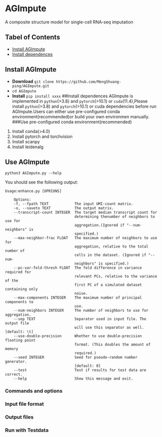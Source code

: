 # AGImpute
A composite structure model for single-cell RNA-seq imputation
## Tabel of Contents
- [Install AGImpute](#installAGImpute)
- [Install dependences](#installdependences)

## <a name="installAGImpute"></a>Install AGImpute
- **Download** `git clone https://github.com/MengShuang-ping/AGImpute.git`
- `cd AGImpute`
- **Install** `pip install xxxx`
##<a name="installdependences"></a>Install dependences
AGImpute is implemented in `python`(>3.8) and `pytorch`(>10.1) or `cuda`(11.4),Please install `python`(>3.8) and `pytorch`(>10.1) or cuda dependencies before run AGImpute.Users can either use pre-configured conda environment(recommended)or build your own environmen manually.
###Use pre-configured conda environment(recommended)
1. Install conda(>4.0)
2. Install pytorch and torchvision
3. Install scanpy
4. Install leidenalg

## Use AGImpute
```
python3 AGImpute.py --help
```
You should see the following output:
```
Usage:enhance.py [OPRIONS]

    Options:
    -f, --fpath TEXT            The input UMI-count matrix.
    -o, --saveto TEXT           The output matrix.
    --transcript-count INTEGER  The target median transcript count for
                                determining thenumber of neighbors to use for
                                aggregation.(Ignored if "--num-neighbors" is
                                specified.)
    --max-neighbor-frac FLOAT   The maximum number of neighbors to use for
                                aggregation, relative to the total number of
                                cells in the dataset. (Ignored if "--num-
                                neighbors" is specified.)
    --pc-var-fold-thresh FLOAT  The fold difference in variance required for
                                relevant PCs, relative to the variance of the
                                first PC of a simulated dataset containing only
                                noise.
    --max-components INTEGER    The maximum number of principal components to
                                use.
    --num-neighbors INTEGER     The number of neighbors to use for aggregation.
    --sep TEXT                  Separator used in input file. The output file
                                will use this separator as well.  [default: \t]
    --use-double-precision      Whether to use double-precision floating point
                                format. (This doubles the amount of memory
                                required.)
    --seed INTEGER              Seed for pseudo-random number generator.
                                [default: 0]
    --test                      Test if results for test data are correct.
    --help                      Show this message and exit.
```

### Commands and options
### Input file format
### Output files
### Run with Testdata
